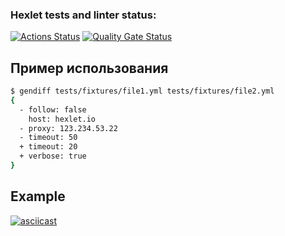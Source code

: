 ### Hexlet tests and linter status:
[![Actions Status](https://github.com/J-u-i-c-y/php-project-48/actions/workflows/hexlet-check.yml/badge.svg)](https://github.com/J-u-i-c-y/php-project-48/actions)
[![Quality Gate Status](https://sonarcloud.io/api/project_badges/measure?project=J-u-i-c-y_php-project-48&metric=alert_status)](https://sonarcloud.io/summary/new_code?id=J-u-i-c-y_php-project-48)

## Пример использования

```bash
$ gendiff tests/fixtures/file1.yml tests/fixtures/file2.yml
{
  - follow: false
    host: hexlet.io
  - proxy: 123.234.53.22
  - timeout: 50
  + timeout: 20
  + verbose: true
}
```

## Example
[![asciicast](https://asciinema.org/a/EHvDiPWNCmEOxIEUvudJ0COfD.svg)](https://asciinema.org/a/EHvDiPWNCmEOxIEUvudJ0COfD)